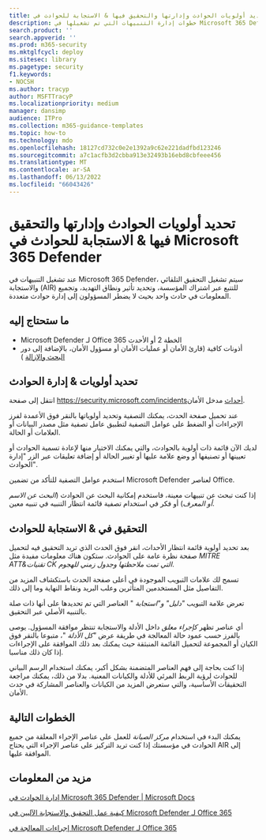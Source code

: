 ```yaml
---
title: كيفية تحديد أولويات الحوادث وإدارتها والتحقيق فيها & الاستجابة للحوادث في Microsoft 365 Defender
description: خطوات إدارة التنبيهات التي تم تشغيلها في Microsoft 365 Defender. التحقيق التلقائي والاستجابة (AIR) التتبع عبر الاشتراك ويحدد تأثير ونطاق التهديد، ويجمع المعلومات في حادث واحد.
search.product: ''
search.appverid: ''
ms.prod: m365-security
ms.mktglfcycl: deploy
ms.sitesec: library
ms.pagetype: security
f1.keywords:
- NOCSH
ms.author: tracyp
author: MSFTTracyP
ms.localizationpriority: medium
manager: dansimp
audience: ITPro
ms.collection: m365-guidance-templates
ms.topic: how-to
ms.technology: mdo
ms.openlocfilehash: 18127cd732c0e2e1392a9c62e221dadfbd123246
ms.sourcegitcommit: a7c1acfb3d2cbba913e32493b16ebd8cbfeee456
ms.translationtype: MT
ms.contentlocale: ar-SA
ms.lasthandoff: 06/13/2022
ms.locfileid: "66043426"
---
```

# <a name="prioritize-manage-investigate--respond-to-incidents-in-microsoft-365-defender"></a>تحديد أولويات الحوادث وإدارتها والتحقيق فيها & الاستجابة للحوادث في Microsoft 365 Defender

عند تشغيل التنبيهات في Microsoft 365 Defender، سيتم تشغيل التحقيق التلقائي والاستجابة (AIR) للتتبع عبر اشتراك المؤسسة، وتحديد تأثير ونطاق التهديد، وتجميع المعلومات في حادث واحد بحيث لا يضطر المسؤولون إلى إدارة حوادث متعددة.

## <a name="what-youll-need"></a>ما ستحتاج إليه

- Microsoft Defender لـ Office 365 الخطة 2 أو الأحدث
- أذونات كافية (قارئ الأمان أو عمليات الأمان أو مسؤول الأمان، بالإضافة إلى دور [البحث والإزالة](../permissions-microsoft-365-security-center.md) )

## <a name="prioritize--manage-incidents"></a>تحديد أولويات & إدارة الحوادث

انتقل إلى صفحة https://security.microsoft.com/incidentsأحداث مدخل الأمان.

عند تحميل صفحة الحدث، يمكنك التصفية وتحديد أولوياتها بالنقر فوق الأعمدة لفرز الإجراءات أو الضغط على عوامل التصفية لتطبيق عامل تصفية مثل مصدر البيانات أو العلامات أو الحالة.

لديك الآن قائمة ذات أولوية بالحوادث، والتي يمكنك الاختيار منها لإعادة تسمية الحوادث أو تعيينها أو تصنيفها أو وضع علامة عليها أو تغيير الحالة أو إضافة تعليقات عبر الزر "إدارة الحوادث".

استخدم عوامل التصفية للتأكد من تضمين Microsoft Defender لعناصر Office.

إذا كنت تبحث عن تنبيهات معينة، فاستخدم إمكانية البحث عن الحوادث (*البحث عن الاسم أو المعرف*) أو فكر في استخدام تصفية قائمة انتظار التنبيه في تنبيه معين.

## <a name="investigate--respond-to-incidents"></a>التحقيق في & الاستجابة للحوادث

بعد تحديد أولوية قائمة انتظار الأحداث، انقر فوق الحدث الذي تريد التحقيق فيه لتحميل صفحة نظرة عامة على الحوادث. ستكون هناك معلومات مفيدة مثل *MITRE ATT&تقنيات CK التي تمت ملاحظتها* *وجدول زمني للهجوم*.

تسمح لك علامات التبويب الموجودة في أعلى صفحة الحدث باستكشاف المزيد من التفاصيل مثل المستخدمين المتأثرين وعلب البريد ونقاط النهاية وما إلى ذلك.

تعرض علامة التبويب *"دليل" و"استجابة* " العناصر التي تم تحديدها على أنها ذات صلة بالتنبيه الأصلي عبر التحقيق.

أي عناصر تظهر *كإجراء معلق* داخل الأدلة والاستجابة تنتظر موافقة المسؤول.  يوصى بالفرز حسب عمود حالة المعالجة في طريقة عرض *"كل الأدلة* "، متبوعا بالنقر فوق الكيان أو المجموعة لتحميل القائمة المنبثقة حيث يمكنك بعد ذلك الموافقة على الإجراءات إذا كان ذلك مناسبا.

إذا كنت بحاجة إلى فهم العناصر المتضمنة بشكل أكبر، يمكنك استخدام الرسم البياني للحوادث لرؤية الربط المرئي للأدلة والكيانات المعنية. بدلا من ذلك، يمكنك مراجعة التحقيقات الأساسية، والتي ستعرض المزيد من الكيانات والعناصر المشاركة في حدث الأمان.

## <a name="next-steps"></a>الخطوات التالية

يمكنك البدء في استخدام *مركز الصيانة* للعمل على عناصر الإجراء المعلقة من جميع الحوادث في مؤسستك إذا كنت تريد التركيز على عناصر الإجراء التي يحتاج AIR إلى الموافقة عليها.  

## <a name="more-information"></a>مزيد من المعلومات

[إدارة الحوادث في Microsoft 365 Defender | Microsoft Docs](../../defender/manage-incidents.md)

[كيفية عمل التحقيق والاستجابة الآليين في Microsoft Defender لـ Office 365](../automated-investigation-response-office.md)

[إجراءات المعالجة في Microsoft Defender لـ Office 365](../air-remediation-actions.md)